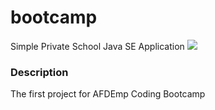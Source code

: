 # bootcamp
Simple Private School Java SE Application ![](https://img.shields.io/badge/Code-Java-informational?style=flat&logo=java)
### Description 
The first project for AFDEmp Coding Bootcamp
